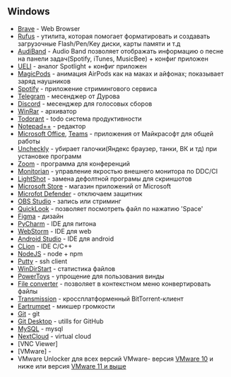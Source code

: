 ## Windows
* [Brave](https://brave.com/) - Web Browser
* [Rufus](https://rufus.ie/) - утилита, которая помогает форматировать и создавать загрузочные Flash/Pen/Key диски, карты памяти и т.д
* [AudiBand](https://github.com/dsafa/audio-band) - Audio Band позволяет отображать информацию о песне на панели задач(Spotify, iTunes, MusicBee) + конфиг приложен
* [UELI](https://ueli.app/#/) - аналог Spotlight + конфиг приложен
* [MagicPods](https://www.microsoft.com/en-us/p/magicpods/9p6skkfkshkm?activetab=pivot:overviewtab) - анимация AirPods как на маках и айфонах; показывает заряд наушников
* [Spotify](https://www.spotify.com/ua/download) - приложение стримингового сервиса
* [Telegram](https://telegram.org) - месенджер от Дурова
* [Discord](https://discord.com/download) - месенджер для голосовых сборов
* [WinRar](https://www.win-rar.com/predownload.html?&L=4) - архиватор
* [Todorant](https://todorant.com/) - todo система продуктивности
* [Notepad++](https://notepad-plus-plus.org/downloads/) - редактор
* [Microsoft Office](https://portal.office.com/account#installs&SoftwareManageLayout=Panel_MicrosoftOffice_ClientDownload), [Teams](https://teams.microsoft.com/) - приложения от Майкрасофт для общей работы
* [Uncheckly](https://unchecky.com/) - убирает галочки(Яндекс браузер, танки, ВК и тд) при установке программ
* [Zoom](https://ukma-edu-ua.zoom.us/download) - программа для конференций
* [Monitorian](https://github.com/emoacht/Monitorian) - управление якростью внешнего монитора по DDC/CI
* [LightShot](https://app.prntscr.com/ru/) - замена дефолтной програмы для скриншотов
* [Microsoft Store](https://4pda.ru/forum/index.php?showtopic=926185) - магазин приложений от Microsoft
* [Microfot Defender](https://remontka.pro/windows-defender-turn-off/) - отключаем защитник
* [OBS Studio](https://obsproject.com/ru) - запись или стриминг
* [QuickLook](https://github.com/QL-Win/QuickLook) - позволяет посмотреть файл по нажатию 'Space'
* [Figma](https://www.figma.com/downloads/) - дизайн
* [PyCharm](https://www.jetbrains.com/pycharm/) - IDE для питона
* [WebStorm](https://www.jetbrains.com/webstorm/) - IDE для web
* [Android Studio](https://developer.android.com/studio) - IDE для android
* [CLion](https://www.jetbrains.com/clion/) - IDE C/C++
* [NodeJS](https://nodejs.org) - node + npm
* [Putty](https://www.putty.org/) - ssh client
* [WinDirStart](https://windirstat.net/download.html) - статистика файлов
* [PowerToys](https://github.com/microsoft/PowerToys) - упрощение для пользования винды
* [File converter](https://file-converter.org/) - позволяет в контекстном меню конвертировать файлы
* [Transmission](https://transmissionbt.com/download/) - кроссплатформенный BitTorrent-клиент
* [Eartrumpet](https://eartrumpet.app/) - микшер громкости
* [Git](https://git-scm.com/downloads) - git
* [Git Desktop](https://desktop.github.com/) - utills for GitHub
* [MySQL](http://dev.mysql.com/downloads/mysql/) - mysql 
* [NextCloud](https://nextcloud.com/install/#install-clients) - virtual cloud
* [VNC Viewer]
* [VMware] -
* VMware Unlocker для всех версий VMware- версия [VMware 10](https://cloud.mail.ru/public/JUj6/BBpnYWUJj) и ниже или версия [VMware 11 и выше](https://cloud.mail.ru/public/KfL5/9FvvKLvEx)
